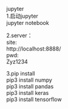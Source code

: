 jupyter  
1.启动jupyter  
jupyter notebook

2.server：  
site:  
http://localhost:8888/  
pwd:  
Zyz1234  

3.pip install  
pip3 install numpy  
pip3 install pandas  
pip3 install keras  
pip3 install tensorflow  
